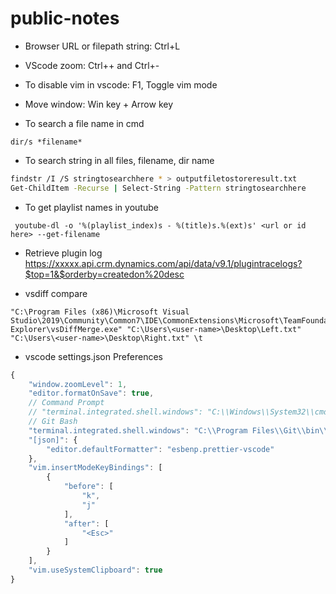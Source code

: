 # public-notes
* Browser URL or filepath string: Ctrl+L
* VScode zoom: Ctrl++ and Ctrl+-
* To disable vim in vscode: F1, Toggle vim mode
* Move window: Win key + Arrow key

* To search a file name in cmd
```
dir/s *filename*
```
* To search string in all files, filename, dir name
```bash
findstr /I /S stringtosearchhere * > outputfiletostoreresult.txt
Get-ChildItem -Recurse | Select-String -Pattern stringtosearchhere 
```
* To  get playlist names in youtube
```
 youtube-dl -o '%(playlist_index)s - %(title)s.%(ext)s' <url or id here> --get-filename
```
* Retrieve plugin log
https://xxxxx.api.crm.dynamics.com/api/data/v9.1/plugintracelogs?$top=1&$orderby=createdon%20desc

* vsdiff compare
```
"C:\Program Files (x86)\Microsoft Visual Studio\2019\Community\Common7\IDE\CommonExtensions\Microsoft\TeamFoundation\Team Explorer\vsDiffMerge.exe" "C:\Users\<user-name>\Desktop\Left.txt" "C:\Users\<user-name>\Desktop\Right.txt" \t
```
* vscode settings.json Preferences
```javascript
{
    "window.zoomLevel": 1,
    "editor.formatOnSave": true,
    // Command Prompt
    // "terminal.integrated.shell.windows": "C:\\Windows\\System32\\cmd.exe"
    // Git Bash
    "terminal.integrated.shell.windows": "C:\\Program Files\\Git\\bin\\bash.exe",
    "[json]": {
        "editor.defaultFormatter": "esbenp.prettier-vscode"
    },
    "vim.insertModeKeyBindings": [
        {
            "before": [
                "k",
                "j"
            ],
            "after": [
                "<Esc>"
            ]
        }
    ],
    "vim.useSystemClipboard": true
}
```